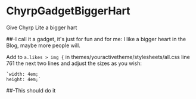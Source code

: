 # ChyrpGadgetBiggerHart
Give Chyrp Lite a bigger hart

##-I call it a gadget, it's just for fun and for me: I like a bigger heart in the Blog, maybe more people will.

Add to `a.likes > img {` in themes/youractivetheme/stylesheets/all.css line 761 the next two lines and adjust the sizes as you wish:

	`width: 4em;
	height: 4em;`
 
##-This should do it

